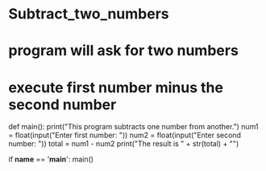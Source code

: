 # Subtract_two_numbers
# program will ask for two numbers
# execute first number minus the second number
def main():
    print("This program subtracts one number from another.")
    num1 = float(input("Enter first number: "))
    num2 = float(input("Enter second number: "))
    total = num1 - num2
    print("The result is " + str(total) + "")
    
  

if __name__ == '__main__':
    main()
